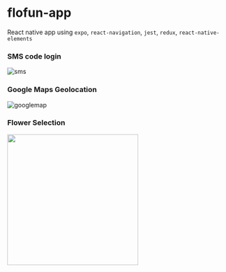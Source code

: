# flofun-app
React native app using `expo`, `react-navigation`, `jest`, `redux`, `react-native-elements`

### SMS code login
![sms](https://d2ppvlu71ri8gs.cloudfront.net/items/1o462P0d1b3k16243v1M/sms.gif)

### Google Maps Geolocation
![googlemap](https://d2ppvlu71ri8gs.cloudfront.net/items/2V1S2C0p040M3F270k2G/directions.gif)

### Flower Selection
<img src="/assets/flowers2.gif?raw=true" width="300px">
